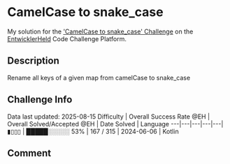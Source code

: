 # CamelCase to snake_case

My solution for the ['CamelCase to snake_case' Challenge](https://platform.entwicklerheld.de/challenge/camelcase-to-snake_case) on the [EntwicklerHeld](https://platform.entwicklerheld.de/) Code Challenge Platform.

## Description
Rename all keys of a given map from camelCase to snake_case

## Challenge Info
Data last updated: 2025-08-15
Difficulty | Overall Success Rate @EH | Overall Solved/Accepted @EH | Date Solved | Language
---|---|---|---|---|
▮▯▯▯ | █████░░░░░ 53% | 167 / 315 | 2024-06-06 | Kotlin

## Comment
